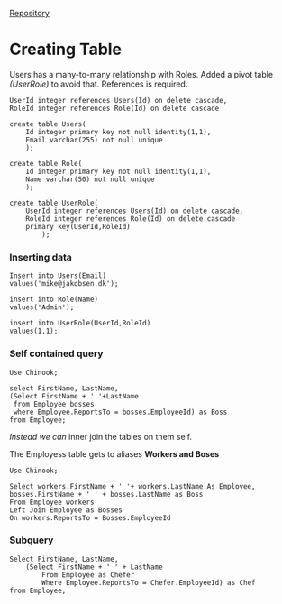 
[Repository](https://github.com/mikejakobsen/t-sql)

# Creating Table
Users has a many-to-many relationship with Roles. Added a pivot table *(UserRole)* to avoid that.
References is required.

	UserId integer references Users(Id) on delete cascade,
	RoleId integer references Role(Id) on delete cascade

	create table Users(
		Id integer primary key not null identity(1,1),
		Email varchar(255) not null unique
		);

	create table Role(
		Id integer primary key not null identity(1,1),
		Name varchar(50) not null unique
		);

	create table UserRole(
		UserId integer references Users(Id) on delete cascade,
		RoleId integer references Role(Id) on delete cascade
		primary key(UserId,RoleId)
			);

### Inserting data

	Insert into Users(Email)
	values('mike@jakobsen.dk');

	insert into Role(Name)
	values('Admin');

	insert into UserRole(UserId,RoleId)
	values(1,1);

### Self contained query

	Use Chinook;

	select FirstName, LastName,
	(Select FirstName + ' '+LastName
	 from Employee bosses
	 where Employee.ReportsTo = bosses.EmployeeId) as Boss
	from Employee;

*Instead we can* inner join the tables on them self.

The Employess table gets to aliases **Workers and Boses**

	Use Chinook;

	Select workers.FirstName + ' '+ workers.LastName As Employee,
	bosses.FirstName + ' ' + bosses.LastName as Boss
	From Employee workers
	Left Join Employee as Bosses
	On workers.ReportsTo = Bosses.EmployeeId

### Subquery
	Select FirstName, LastName,
		(Select FirstName + ' ' + LastName
			From Employee as Chefer
			Where Employee.ReportsTo = Chefer.EmployeeId) as Chef
	from Employee;
